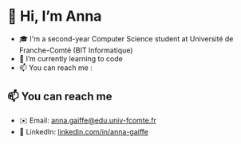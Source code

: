 # 👋 Hi, I’m Anna

- 🎓 I'm a second-year Computer Science student at Université de Franche-Comté (BIT Informatique)
- 🌱 I’m currently learning to code
- 📫 You can reach me :

## 📫 You can reach me

- ✉️ Email: [anna.gaiffe@edu.univ-fcomte.fr](mailto:anna.gaiffe@edu.univ-fcomte.fr)  
- 💼 LinkedIn: [linkedin.com/in/anna-gaiffe](https://www.linkedin.com/in/anna-gaiffe)
<!---
agaiffe2-iut90/agaiffe2-iut90 is a ✨ special ✨ repository because its `README.md` (this file) appears on your GitHub profile.
You can click the Preview link to take a look at your changes.
--->
